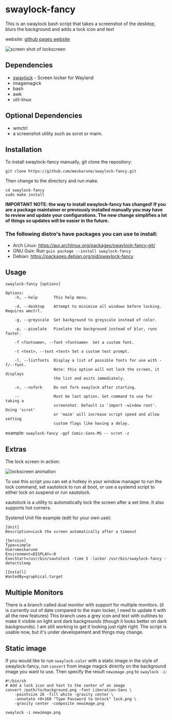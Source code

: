 swaylock-fancy
============

This is an swaylock bash script that takes a screenshot of the desktop, blurs the background and adds a lock icon and text

website: [github pages website](http://meskarune.github.io/swaylock-fancy/)

![screen shot of lockscreen](https://raw.githubusercontent.com/meskarune/swaylock-fancy/master/screenshot.png)

Dependencies
------------
* [swaylock](https://github.com/swaywm/swaylock) - Screen locker for Wayland
* imagemagick
* bash
* awk
* util-linux

Optional Dependencies
---------------------
* wmctrl
* a screenshot utility such as scrot or maim.

Installation
------------

To install swaylock-fancy manually, git clone the repository:

    git clone https://github.com/meskarune/swaylock-fancy.git

Then change to the directory and run make.

    cd swaylock-fancy
    sudo make install

**IMPORTANT NOTE: the way to install swaylock-fancy has changed! If you are a
  package maintainer or previously installed manually you may have to review
  and update your configurations. The new change simplifies a lot of
  things so updates will be easier in the future.**

### The following distro's have packages you can use to install:
* Arch Linux: https://aur.archlinux.org/packages/swaylock-fancy-git/
* GNU Guix: Run `guix package --install swaylock-fancy`
* Debian: https://packages.debian.org/sid/swaylock-fancy

Usage
-----

    swaylock-fancy [options]
    
    Options:
        -h, --help       This help menu.
    
        -d, --desktop    Attempt to minimize all windows before locking. Requires wmctrl.
    
        -g, --greyscale  Set background to greyscale instead of color.
    
        -p, --pixelate   Pixelate the background instead of blur, runs faster.
    
        -f <fontname>, --font <fontname>  Set a custom font.
    
        -t <text>, --text <text> Set a custom text prompt.

        -l, --listfonts  Display a list of possible fonts for use with -f/--font.
                         Note: this option will not lock the screen, it displays
                         the list and exits immediately.

        -n, --nofork     Do not fork swaylock after starting.
    
        --               Must be last option. Set command to use for taking a
                         screenshot. Default is 'import -window root'. Using 'scrot'
                         or 'maim' will increase script speed and allow setting
                         custom flags like having a delay.

example: ```swaylock-fancy -gpf Comic-Sans-MS -- scrot -z```

Extras
------

The lock screen in action:

![lockscreen animation](https://raw.githubusercontent.com/meskarune/swaylock-fancy/master/action.gif)

To use this script you can set a hotkey in your window manager to run the lock command,
set xautolock to run at boot, or use a systemd script to either lock on suspend or run xautolock.

xautolock is a utility to automatically lock the screen after a set time. It also 
supports hot corners.

Systemd Unit file example (edit for your own use):

    [Unit]
    Description=Lock the screen automatically after a timeout
    
    [Service]
    Type=simple
    User=meskarune
    Environment=DISPLAY=:0
    ExecStart=/usr/bin/xautolock -time 5 -locker /usr/bin/swaylock-fancy -detectsleep
    
    [Install]
    WantedBy=graphical.target

Multiple Monitors
-----------------
There is a branch called dual monitor with support for multiple monitors. 
(it is currently out of date compared to the main locker, I need to update 
it with all the new features) This branch uses a grey icon and text with 
outlines to make it visible on light and dark backgrounds (though it looks 
better on dark backgrounds). I am still working to get it looking just right 
right. The script is usable now, but it's under developement and things may change.

Static image
------------
If you would like to run `swaylock-color` with a static image in the style of
swaylock-fancy, run `convert` from image magick directly on the background image
you want to use. Then specify the result `newimage.png` to `swaylock -i`:
```
#!/bin/sh
# Add a lock icon and text to the center of an image
convert /path/to/background.png -font Liberation-Sans \
    -pointsize 26 -fill white -gravity center \
    -annotate +0+160 "Type Password to Unlock" lock.png \
    -gravity center -composite newimage.png
```

```
swaylock -i newimage.png
```
